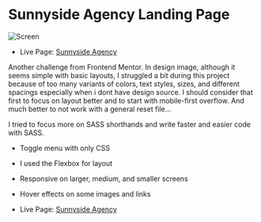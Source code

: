# Sunnyside Agency Landing Page

![Screen](/images/desktop-preview.jpg "Desktop Preview")

- Live Page: [Sunnyside Agency](https://happy-saha-9c8a0d.netlify.app/)

Another challenge from Frontend Mentor. In design image, although it seems simple with basic layouts, I struggled a bit during this project because of too many variants of colors, text styles, sizes, and different spacings especially when i dont have design source. I should consider that first to focus on layout better and to start with mobile-first overflow. And much better to not work with a general reset file...

I tried to focus more on SASS shorthands and write faster and easier code with SASS.

- Toggle menu with only CSS
- I used the Flexbox for layout
- Responsive on larger, medium, and smaller screens
- Hover effects on some images and links

- Live Page: [Sunnyside Agency](https://happy-saha-9c8a0d.netlify.app/)
